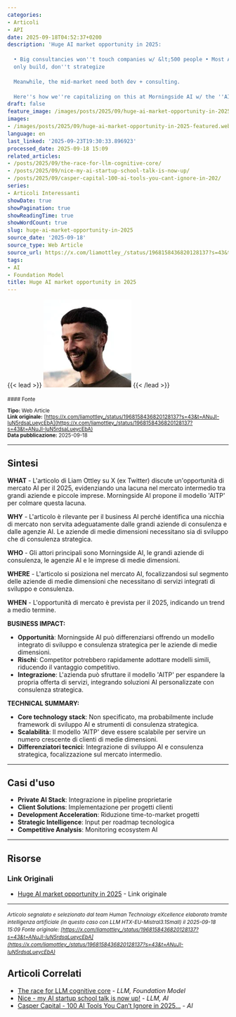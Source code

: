```yaml
---
categories:
- Articoli
- API
date: 2025-09-18T04:52:37+0200
description: 'Huge AI market opportunity in 2025:

  • Big consultancies won''t touch companies w/ &lt;500 people • Most AI agencies
  only build, don''t strategize

  Meanwhile, the mid-market need both dev + consulting.

  Here''s how we''re capitalizing on this at Morningside AI w/ the ''AITP'' model:'
draft: false
feature_image: /images/posts/2025/09/huge-ai-market-opportunity-in-2025-featured.webp
images:
- /images/posts/2025/09/huge-ai-market-opportunity-in-2025-featured.webp
language: en
last_linked: '2025-09-23T19:30:33.896923'
processed_date: 2025-09-18 15:09
related_articles:
- /posts/2025/09/the-race-for-llm-cognitive-core/
- /posts/2025/09/nice-my-ai-startup-school-talk-is-now-up/
- /posts/2025/09/casper-capital-100-ai-tools-you-cant-ignore-in-202/
series:
- Articoli Interessanti
showDate: true
showPagination: true
showReadingTime: true
showWordCount: true
slug: huge-ai-market-opportunity-in-2025
source_date: '2025-09-18'
source_type: Web Article
source_url: https://x.com/liamottley_/status/1968158436820128137?s=43&t=ANuJI-IuN5rdsaLueycEbA
tags:
- AI
- Foundation Model
title: Huge AI market opportunity in 2025
---
```


{{< lead >}}
![Featured image](/images/posts/2025/09/huge-ai-market-opportunity-in-2025-featured.webp)
{{< /lead >}}

<small>
#### Fonte

**Tipo:** Web Article  
**Link originale:** [https://x.com/liamottley_/status/1968158436820128137?s=43&t=ANuJI-IuN5rdsaLueycEbA](https://x.com/liamottley_/status/1968158436820128137?s=43&t=ANuJI-IuN5rdsaLueycEbA)  
**Data pubblicazione:** 2025-09-18

</small>

---

## Sintesi

**WHAT** - L'articolo di Liam Ottley su X (ex Twitter) discute un'opportunità di mercato AI per il 2025, evidenziando una lacuna nel mercato intermedio tra grandi aziende e piccole imprese. Morningside AI propone il modello 'AITP' per colmare questa lacuna.

**WHY** - L'articolo è rilevante per il business AI perché identifica una nicchia di mercato non servita adeguatamente dalle grandi aziende di consulenza e dalle agenzie AI. Le aziende di medie dimensioni necessitano sia di sviluppo che di consulenza strategica.

**WHO** - Gli attori principali sono Morningside AI, le grandi aziende di consulenza, le agenzie AI e le imprese di medie dimensioni.

**WHERE** - L'articolo si posiziona nel mercato AI, focalizzandosi sul segmento delle aziende di medie dimensioni che necessitano di servizi integrati di sviluppo e consulenza.

**WHEN** - L'opportunità di mercato è prevista per il 2025, indicando un trend a medio termine.

**BUSINESS IMPACT:**
- **Opportunità**: Morningside AI può differenziarsi offrendo un modello integrato di sviluppo e consulenza strategica per le aziende di medie dimensioni.
- **Rischi**: Competitor potrebbero rapidamente adottare modelli simili, riducendo il vantaggio competitivo.
- **Integrazione**: L'azienda può sfruttare il modello 'AITP' per espandere la propria offerta di servizi, integrando soluzioni AI personalizzate con consulenza strategica.

**TECHNICAL SUMMARY:**
- **Core technology stack**: Non specificato, ma probabilmente include framework di sviluppo AI e strumenti di consulenza strategica.
- **Scalabilità**: Il modello 'AITP' deve essere scalabile per servire un numero crescente di clienti di medie dimensioni.
- **Differenziatori tecnici**: Integrazione di sviluppo AI e consulenza strategica, focalizzazione sul mercato intermedio.

---

## Casi d'uso

- **Private AI Stack**: Integrazione in pipeline proprietarie
- **Client Solutions**: Implementazione per progetti clienti
- **Development Acceleration**: Riduzione time-to-market progetti
- **Strategic Intelligence**: Input per roadmap tecnologica
- **Competitive Analysis**: Monitoring ecosystem AI

---



## Risorse

### Link Originali
- [Huge AI market opportunity in 2025](https://x.com/liamottley_/status/1968158436820128137?s=43&t=ANuJI-IuN5rdsaLueycEbA) - Link originale


---

*<small>Articolo segnalato e selezionato dal team Human Technology eXcellence elaborato tramite intelligenza artificiale (in questo caso con LLM HTX-EU-Mistral3.1Small) il 2025-09-18 15:09
Fonte originale: [https://x.com/liamottley_/status/1968158436820128137?s=43&t=ANuJI-IuN5rdsaLueycEbA](https://x.com/liamottley_/status/1968158436820128137?s=43&t=ANuJI-IuN5rdsaLueycEbA)</small>*

## Articoli Correlati

- [The race for LLM cognitive core](/posts/2025/09/the-race-for-llm-cognitive-core/) - *LLM, Foundation Model*
- [Nice - my AI startup school talk is now up!](/posts/2025/09/nice-my-ai-startup-school-talk-is-now-up/) - *LLM, AI*
- [Casper Capital - 100 AI Tools You Can’t Ignore in 2025...](/posts/2025/09/casper-capital-100-ai-tools-you-cant-ignore-in-202/) - *AI*